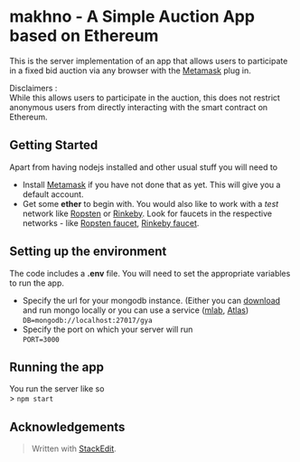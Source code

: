 
# makhno - A Simple Auction App based on Ethereum

This is the server implementation of an app that allows users to participate in a fixed bid auction via any browser with the [Metamask](https://metamask.io/) plug in.

Disclaimers :  
While this allows users to participate in the auction,  this does not restrict anonymous users from directly interacting with the smart contract on Ethereum. 

## Getting Started

Apart from having nodejs installed and other usual stuff you will need to 
 - Install [Metamask](https://metamask.io/) if you have not done that as yet. This will give you a default account. 
 - Get some **ether** to begin with.  You would also like to work with a *test* network like [Ropsten](https://ropsten.etherscan.io/) or [Rinkeby](https://rinkeby.etherscan.io/). Look for faucets in the respective networks - like [Ropsten faucet](http://faucet.ropsten.be:3001/), [Rinkeby faucet](https://faucet.rinkeby.io/).

## Setting up the environment
The code includes a **.env** file. You will need to set the appropriate variables to run the app.
 - Specify the url for your mongodb instance. (Either you can [download](https://www.mongodb.com/download-center#community) and run mongo locally or you can use a service ([mlab](https://mlab.com/), [Atlas](https://www.mongodb.com/download-center#atlas)) <br/>``DB=mongodb://localhost:27017/gya``
 - Specify the port on which your server will run <br/>``PORT=3000``

## Running the app
You run the server like so <br/>> ``npm start``

## Acknowledgements
> Written with [StackEdit](https://stackedit.io/).
